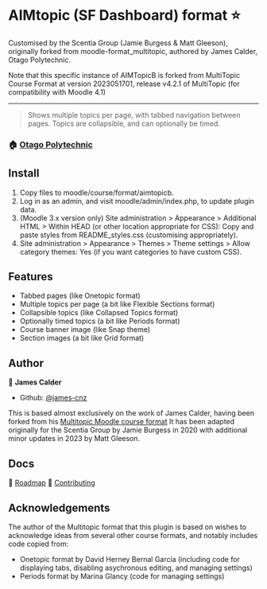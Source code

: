 # AIMtopic (SF Dashboard) format ⭐

Customised by the Scentia Group (Jamie Burgess & Matt Gleeson), originally forked from moodle-format_multitopic, authored by James Calder, Otago Polytechnic. 

Note that this specific instance of AIMTopicB is forked from MultiTopic Course Format at version 2023051701, release v4.2.1 of MultiTopic (for compatibility with Moodle 4.1)

------

> Shows multiple topics per page, with tabbed navigation between pages.  Topics are collapsible, and can optionally be timed.

### 🏠 [Otago Polytechnic](https://op.ac.nz)


## Install

1. Copy files to moodle/course/format/aimtopicb.
2. Log in as an admin, and visit moodle/admin/index.php, to update plugin data.
3. (Moodle 3.x version only) Site administration > Appearance > Additional HTML > Within HEAD (or other location appropriate for CSS): Copy and paste styles from README_styles.css (customising appropriately).
4. Site administration > Appearance > Themes > Theme settings > Allow category themes: Yes (if you want categories to have custom CSS).


## Features

* Tabbed pages (like Onetopic format)
* Multiple topics per page (a bit like Flexible Sections format)
* Collapsible topics (like Collapsed Topics format)
* Optionally timed topics (a bit like Periods format)
* Course banner image (like Snap theme)
* Section images (a bit like Grid format)


## Author

👤 **James Calder**

* Github: [@james-cnz](https://github.com/james-cnz)

This is based almost exclusively on the work of James Calder, having been forked from his [Multitopic Moodle course format](https://github.com/james-cnz/moodle-format_multitopic/tree/v4.2.1)
It has been adapted originally for the Scentia Group by Jamie Burgess in 2020 with additional minor updates in 2023 by Matt Gleeson.



## Docs

🚀 [Roadmap](docs/roadmap.md)
📄 [Contributing](docs/contributing.md)


## Acknowledgements

The author of the Multitopic format that this plugin is based on wishes to acknowledge ideas from several other course formats, and notably includes code copied from:

* Onetopic format by David Herney Bernal García (including code for displaying tabs, disabling asychronous editing, and managing settings)
* Periods format by Marina Glancy (code for managing settings)
